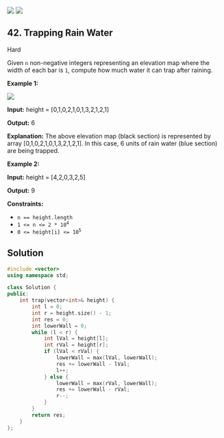 [![](https://img.shields.io/github/stars/LeetCode-in-Cpp/LeetCode-in-Cpp?label=Stars&style=flat-square)](https://github.com/LeetCode-in-Cpp/LeetCode-in-Cpp)
[![](https://img.shields.io/github/forks/LeetCode-in-Cpp/LeetCode-in-Cpp?label=Fork%20me%20on%20GitHub%20&style=flat-square)](https://github.com/LeetCode-in-Cpp/LeetCode-in-Cpp/fork)

## 42\. Trapping Rain Water

Hard

Given `n` non-negative integers representing an elevation map where the width of each bar is `1`, compute how much water it can trap after raining.

**Example 1:**

![](https://assets.leetcode.com/uploads/2018/10/22/rainwatertrap.png)

**Input:** height = [0,1,0,2,1,0,1,3,2,1,2,1]

**Output:** 6

**Explanation:** The above elevation map (black section) is represented by array [0,1,0,2,1,0,1,3,2,1,2,1]. In this case, 6 units of rain water (blue section) are being trapped. 

**Example 2:**

**Input:** height = [4,2,0,3,2,5]

**Output:** 9 

**Constraints:**

*   `n == height.length`
*   <code>1 <= n <= 2 * 10<sup>4</sup></code>
*   <code>0 <= height[i] <= 10<sup>5</sup></code>



## Solution

```cpp
#include <vector>
using namespace std;

class Solution {
public:
    int trap(vector<int>& height) {
        int l = 0;
        int r = height.size() - 1;
        int res = 0;
        int lowerWall = 0;
        while (l < r) {
            int lVal = height[l];
            int rVal = height[r];
            if (lVal < rVal) {
                lowerWall = max(lVal, lowerWall);
                res += lowerWall - lVal;
                l++;
            } else {
                lowerWall = max(rVal, lowerWall);
                res += lowerWall - rVal;
                r--;
            }
        }
        return res;
    }
};
```